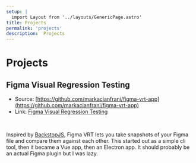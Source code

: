 ```yaml
---
setup: |
  import Layout from '../layouts/GenericPage.astro'
title: Projects
permalink: 'projects'
description:  Projects
---
```


# Projects

## Figma Visual Regression Testing

* Source: [https://github.com/markacianfrani/figma-vrt-app](https://github.com/markacianfrani/figma-vrt-app)  
* Link: [Figma Visual Regression Testing](https://figma-vrt-app.vercel.app/)  

<br>

Inspired by [BackstopJS](https://github.com/garris/BackstopJS), Figma VRT lets you take snapshots of your Figma file and compare them against each other. This started out as a simple cli tool, then it became a Vue app, then an Electron app. It should probably be an actual Figma plugin but I was lazy. 